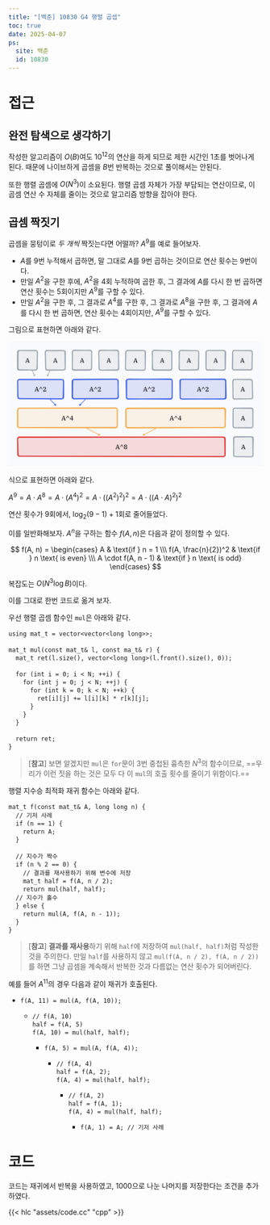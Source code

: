 ```yaml
---
title: "[백준] 10830 G4 행렬 곱셉"
toc: true
date: 2025-04-07
ps:
  site: 백준
  id: 10830
---
```


# 접근

## 완전 탐색으로 생각하기

작성한 알고리즘이 $O(B)$여도  $10^{12}$의 연산을 하게 되므로 제한 시간인 1초를 벗어나게 된다. 때문에  나이브하게 곱셈을 $B$번 반복하는 것으로 풀이해서는 안된다.

또한 행렬 곱셈에 $O(N^3)$이 소요된다. 행렬 곱셈 자체가 가장 부담되는 연산이므로, 이 곱셈 연산 수 자체를 줄이는 것으로 알고리즘 방향을 잡아야 한다.

## 곱셈 짝짓기

곱셈을 뭉텅이로 *두 개씩* 짝짓는다면 어떨까? $A^9$를 예로 들어보자.

* $A$를 9번 누적해서 곱하면, 말 그대로 $A$를 9번 곱하는 것이므로 연산 횟수는 9번이다.
* 만일 $A^2$을 구한 후에, $A^2$을 4회 누적하여 곱한 후, 그 결과에 $A$를 다시 한 번 곱하면 연산 횟수는 5회이지만 $A^9$를 구할 수 있다.
* 만일 $A^2$을 구한 후, 그 결과로 $A^4$를 구한 후, 그 결과로 $A^8$을 구한 후, 그 결과에 $A$를 다시 한 번 곱하면, 연산 횟수는 4회이지만, $A^9$를 구할 수 있다.

그림으로 표현하면 아래와 같다.

![](./assets/00.png)

식으로 표현하면 아래와 같다.

$A^9 = A \cdot A^8 = A \cdot (A^4)^2 = A \cdot ((A^2)^2)^2 = A \cdot ((A\cdot A)^2)^2$

연산 횟수가 9회에서, $\log_{2}{(9-1)} + 1$회로 줄어들었다.

이를 일반화해보자. $A^n$을 구하는 함수 $f(A,n)$은 다음과 같이 정의할 수 있다.

$$
f(A, n) =
\begin{cases}
A                 & \text{if } n = 1 \\\
f(A, \frac{n}{2})^2 & \text{if } n \text{ is even} \\\
A \cdot f(A, n - 1) & \text{if } n \text{ is odd}
\end{cases}
$$

복잡도는 $O(N^3\log{B})$이다.

이를 그대로 한번 코드로 옮겨 보자.

우선 행렬 곱셈 함수인 `mul`은 아래와 같다.

```cpp{lineNos=false}
using mat_t = vector<vector<long long>>;

mat_t mul(const mat_t& l, const ma_t& r) {
  mat_t ret(l.size(), vector<long long>(l.front().size(), 0));

  for (int i = 0; i < N; ++i) {
    for (int j = 0; j < N; ++j) {
      for (int k = 0; k < N; ++k) {
        ret[i][j] += l[i][k] * r[k][j];
      }
    }
  }
  
  return ret;
}
```

> [**참고**] 보면 알겠지만 `mul`은 `for`문이 3번 중첩된 흉측한 $N^3$의 함수이므로, ==우리가 이런 짓을 하는 것은 모두 다 이 `mul`의 호출 횟수를 줄이기 위함이다.==

행렬 지수승 최적화 재귀 함수는 아래와 같다.

```cpp{lineNos=false}
mat_t f(const mat_t& A, long long n) {
  // 기저 사례
  if (n == 1) {
    return A;
  }

  // 지수가 짝수
  if (n % 2 == 0) {
    // 결과를 재사용하기 위해 변수에 저장
    mat_t half = f(A, n / 2);
    return mul(half, half);
  // 지수가 홀수
  } else {
    return mul(A, f(A, n - 1));
  }
}
```

> [**참고**] **결과를 재사용**하기 위해 `half`에 저장하여 `mul(half, half)`처럼 작성한 것을 주의한다. 만일 `half`를 사용하지 않고 `mul(f(A, n / 2), f(A, n / 2))`를 하면 그냥 곱셈을 계속해서 반복한 것과 다름없는 연산 횟수가 되어버린다.

예를 들어 $A^{11}$의 경우 다음과 같이 재귀가 호출된다.

* ```cpp{lineNos=false}
  f(A, 11) = mul(A, f(A, 10));
  ```
  * ```cpp{lineNos=false}
    // f(A, 10)
    half = f(A, 5)
    f(A, 10) = mul(half, half);
    ```
    * ```cpp{lineNos=false}
      f(A, 5) = mul(A, f(A, 4));
      ```
      * ```cpp{lineNos=false}
        // f(A, 4)
        half = f(A, 2);
        f(A, 4) = mul(half, half);
        ```
        * ```cpp{lineNos=false}
          // f(A, 2)
          half = f(A, 1);
          f(A, 4) = mul(half, half);
          ```
          * ```cpp{lineNos=false}
            f(A, 1) = A; // 기저 사례
            ```

# 코드

코드는 재귀에서 반복을 사용하였고, 1000으로 나눈 나머지를 저장한다는 조건을 추가하였다.

{{< hlc "assets/code.cc" "cpp" >}}
